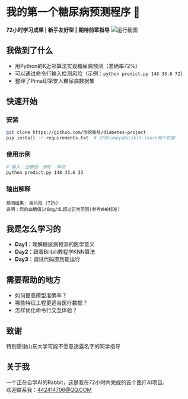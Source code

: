 # 我的第一个糖尿病预测程序 🧪
**72小时学习成果 | 新手友好型 | 期待前辈指导**
![运行截图](E:\72h\第一阶段\QQ20250318-220103.png) 


## 我做到了什么
- 用Python的K近邻算法实现糖尿病预测（准确率72%）
- 可以通过命令行输入检测风险（示例：`python predict.py 148 33.6 72`）
- 整理了Pima印第安人糖尿病数据集

## 快速开始
### 安装
```bash
git clone https://github.com/你的账号/diabetes-project
pip install -r requirements.txt  # 只有numpy和scikit-learn两个依赖
```

### 使用示例
```bash
# 输入：血糖值  BMI  年龄
python predict.py 148 33.6 33
```

### 输出解释
```
预测结果: 高风险 (72%)
说明：您的血糖值148mg/dL超过正常范围(参考WHO标准)
```

## 我是怎么学习的
- **Day1**：理解糖尿病预测的医学意义
- **Day2**：跟着Bilibili教程学KNN算法
- **Day3**：调试代码直到能运行

## 需要帮助的地方
- 如何提高模型准确率？
- 哪些特征工程更适合医疗数据？
- 怎样优化命令行交互体验？

## 致谢
特别感谢山东大学可能不愿意透露名字的同学指导

## 关于我
一个正在自学AI的Rabbit，这是我在72小时内完成的首个医疗AI项目。  
欢迎联系我：442414706@QQ.COM
